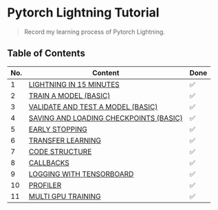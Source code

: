 # Pytorch Lightning Tutorial

> Record my learning process of Pytorch Lightning.

## Table of Contents

| No. | Content | Done |
| --- | ------- | ---- |
| 1 | [LIGHTNING IN 15 MINUTES](./00-LIGHTNING_IN_15_MINUTES/README.md) | ✅ |
| 2 | [TRAIN A MODEL (BASIC)](./01-TRAIN_A_MODEL_BASIC/README.md) | ✅ |
| 3 | [VALIDATE AND TEST A MODEL (BASIC)](./02-VALIDATE_AND_TEST_A_MODEL_BASIC/README.md) | ✅ |
| 4 | [SAVING AND LOADING CHECKPOINTS (BASIC)](./03-SAVING_AND_LOADING_CHECKPOINTS_BASIC/README.md) | ✅ |
| 5 | [EARLY STOPPING](./04-EARLY_STOPPING/README.md) | ✅ |
| 6 | [TRANSFER LEARNING](./05-TRANSFER_LEARNING/README.md) | ✅ |
| 7 | [CODE STRUCTURE](./06-CODE_STRUCTURE/README.md) | ✅ |
| 8 | [CALLBACKS](./07-CALLBACKS/README.md) | ✅ |
| 9 | [LOGGING WITH TENSORBOARD](./08-LOGGING_WITH_TENSORBOARD/README.md) | ✅ |
| 10 | [PROFILER](./09-PROFILER/README.md) | ✅ |
| 11 | [MULTI GPU TRAINING](./10-MULTI_GPU_TRAINING/README.md) | ✅ |

